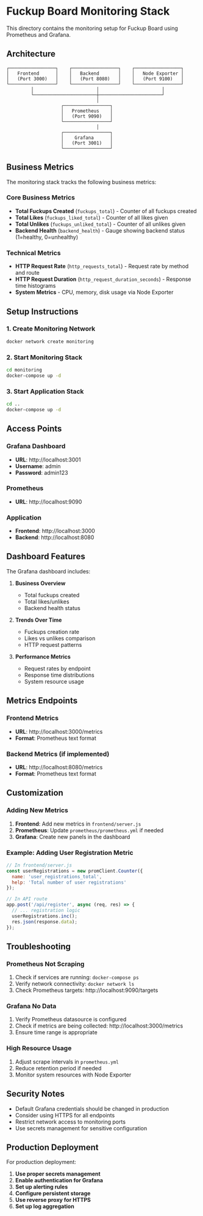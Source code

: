 # Fuckup Board Monitoring Stack

This directory contains the monitoring setup for Fuckup Board using Prometheus and Grafana.

## Architecture

```
┌─────────────────┐    ┌─────────────────┐    ┌─────────────────┐
│   Frontend      │    │   Backend       │    │   Node Exporter │
│   (Port 3000)   │    │   (Port 8080)   │    │   (Port 9100)   │
└─────────────────┘    └─────────────────┘    └─────────────────┘
         │                       │                       │
         └───────────────────────┼───────────────────────┘
                                 │
                    ┌─────────────────┐
                    │   Prometheus    │
                    │   (Port 9090)   │
                    └─────────────────┘
                                 │
                    ┌─────────────────┐
                    │    Grafana      │
                    │   (Port 3001)   │
                    └─────────────────┘
```

## Business Metrics

The monitoring stack tracks the following business metrics:

### Core Business Metrics
- **Total Fuckups Created** (`fuckups_total`) - Counter of all fuckups created
- **Total Likes** (`fuckups_liked_total`) - Counter of all likes given
- **Total Unlikes** (`fuckups_unliked_total`) - Counter of all unlikes given
- **Backend Health** (`backend_health`) - Gauge showing backend status (1=healthy, 0=unhealthy)

### Technical Metrics
- **HTTP Request Rate** (`http_requests_total`) - Request rate by method and route
- **HTTP Request Duration** (`http_request_duration_seconds`) - Response time histograms
- **System Metrics** - CPU, memory, disk usage via Node Exporter

## Setup Instructions

### 1. Create Monitoring Network

```bash
docker network create monitoring
```

### 2. Start Monitoring Stack

```bash
cd monitoring
docker-compose up -d
```

### 3. Start Application Stack

```bash
cd ..
docker-compose up -d
```

## Access Points

### Grafana Dashboard
- **URL**: http://localhost:3001
- **Username**: admin
- **Password**: admin123

### Prometheus
- **URL**: http://localhost:9090

### Application
- **Frontend**: http://localhost:3000
- **Backend**: http://localhost:8080

## Dashboard Features

The Grafana dashboard includes:

1. **Business Overview**
   - Total fuckups created
   - Total likes/unlikes
   - Backend health status

2. **Trends Over Time**
   - Fuckups creation rate
   - Likes vs unlikes comparison
   - HTTP request patterns

3. **Performance Metrics**
   - Request rates by endpoint
   - Response time distributions
   - System resource usage

## Metrics Endpoints

### Frontend Metrics
- **URL**: http://localhost:3000/metrics
- **Format**: Prometheus text format

### Backend Metrics (if implemented)
- **URL**: http://localhost:8080/metrics
- **Format**: Prometheus text format

## Customization

### Adding New Metrics

1. **Frontend**: Add new metrics in `frontend/server.js`
2. **Prometheus**: Update `prometheus/prometheus.yml` if needed
3. **Grafana**: Create new panels in the dashboard

### Example: Adding User Registration Metric

```javascript
// In frontend/server.js
const userRegistrations = new promClient.Counter({
  name: 'user_registrations_total',
  help: 'Total number of user registrations'
});

// In API route
app.post('/api/register', async (req, res) => {
  // ... registration logic
  userRegistrations.inc();
  res.json(response.data);
});
```

## Troubleshooting

### Prometheus Not Scraping
1. Check if services are running: `docker-compose ps`
2. Verify network connectivity: `docker network ls`
3. Check Prometheus targets: http://localhost:9090/targets

### Grafana No Data
1. Verify Prometheus datasource is configured
2. Check if metrics are being collected: http://localhost:3000/metrics
3. Ensure time range is appropriate

### High Resource Usage
1. Adjust scrape intervals in `prometheus.yml`
2. Reduce retention period if needed
3. Monitor system resources with Node Exporter

## Security Notes

- Default Grafana credentials should be changed in production
- Consider using HTTPS for all endpoints
- Restrict network access to monitoring ports
- Use secrets management for sensitive configuration

## Production Deployment

For production deployment:

1. **Use proper secrets management**
2. **Enable authentication for Grafana**
3. **Set up alerting rules**
4. **Configure persistent storage**
5. **Use reverse proxy for HTTPS**
6. **Set up log aggregation** 